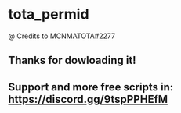 # tota_permid
@ Credits to MCNMATOTA#2277


## Thanks for dowloading it!

## Support and more free scripts in: https://discord.gg/9tspPPHEfM
